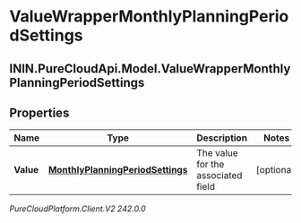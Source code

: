 # ValueWrapperMonthlyPlanningPeriodSettings

## ININ.PureCloudApi.Model.ValueWrapperMonthlyPlanningPeriodSettings

## Properties

|Name | Type | Description | Notes|
|------------ | ------------- | ------------- | -------------|
| **Value** | [**MonthlyPlanningPeriodSettings**](MonthlyPlanningPeriodSettings) | The value for the associated field | [optional] |



_PureCloudPlatform.Client.V2 242.0.0_
